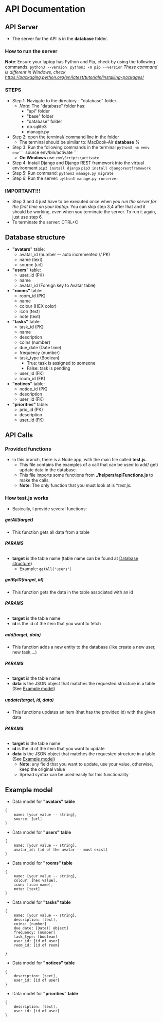 # API Documentation

## API Server
- The server for the API is in the **database** folder.
### How to run the server
**Note**: Ensure your laptop has Python and Pip, check by using the following commands:
```python3 --version ```
```python3 -m pip --version```
*These command is different in Windows, check https://packaging.python.org/en/latest/tutorials/installing-packages/*

### STEPS
- Step 1: Navigate to the directory - "database" folder.
    - *Note*: The "database" folder has:
        - "api" folder
        - "base" folder
        - "database" folder
        - db.sqlite3
        - manage.py 
- Step 2: open the terminal/ command line in the folder 
    - The terminal should be similar to:
        MacBook-Air **database** % 
- Step 3: Run the following commands in the terminal
```python3 -m venv env``
```source env/bin/activate ```
    - **On Windows** use ```env\Scripts\activate```
- Step 4: Install Django and Django REST framework into the virtual environment
```pip3 install django```
```pip3 install djangorestframework```
- Step 5: Run command:
```python3 manage.py migrate```
- Step 6: Run the server:
```python3 manage.py runserver```

### IMPORTANT!!!
- Step 3 and 4 just have to be executed once when *you run the server for the first time on your laptop*. You can skip step 3,4 after that and it should be working, even when you terminate the server. To run it again, just use step 6.
- To terminate the server: CTRL+C

## Database structure
- **"avatars"** table:
    - avatar_id (number -- auto incremented // PK)
    - name (text)
    - source (url)
- **"users"** table:
    - user_id (PK)
    - name
    - avatar_id (Foreign key to Avatar table)
- **"rooms"** table:
    - room_id (PK)
    - name
    - colour (HEX color)
    - icon (text)
    - note (text)
- **"tasks"** table:
    - task_id (PK)
    - name 
    - description
    - coins (number)
    - due_date (Date time)
    - frequency (number)
    - task_type (Boolean) 
        - True: task is assigned to someone
        - False: task is pending
    - user_id (FK)
    - room_id (FK)
- **"notices"** table:
    - notice_id (PK)
    - description 
    - user_id (FK)
- **"priorities"** table:
    - prio_id (PK)
    - description 
    - user_id (FK)    


## API Calls
### Provided functions
- In this branch, there is a Node app, with the main file called **test.js**.
    - This file contains the examples of a call that can be used to add/ get/ update data in the database.
    - This file imports some functions from **./helpers/apiFunctions.js** to make the calls.
    - **Note**: The only function that you must look at is  **test.js*. 

### How test.js works
- Basically, I provide several functions:
##### getAll(target)
- This function gets all data from a table
###### **PARAMS**
- **target** is the table name (table name can be found at [Database structure](#database-structure))
    - Example: ```getAll("users")```

##### getByID(target, id)
- This function gets the data in the table associated with an id
###### **PARAMS**
- **target** is the table name
- **id** is the id of the item that you want to fetch

##### add(target, data)
- This function adds a new entity to the database (like create a new user, new task,...)
###### **PARAMS**
- **target** is the table name
- **data** is the JSON object that matches the requested structure in a table (See [Example model](#example-model))

##### update(target, id, data)
- This functions updates an item (that has the provided id) with the given data 
###### **PARAMS**
- **target** is the table name
- **id** is the id of the item that you want to update
- **data** is the JSON object that matches the requested structure in a table (See [Example model](#example-model))
    - **Note**: any field that you want to update, use your value, otherwise, keep the original value
    - Spread syntax can be used easily for this functionality

## Example model
- Data model for **"avatars" table**
```
{
    name: [your value -- string],
    source: [url]
}
```
- Data model for **"users" table**
```
{
    name: [your value -- string],
    avatar_id: [id of the avatar -- must exist]
}
```
- Data model for **"rooms" table**
```
{
    name: [your value -- string],
    colour: [hex value],
    icon: [icon name],
    note: [text]
}
```
- Data model for **"tasks" table**
```
{
    name: [your value -- string],
    description: [text],
    coins: [number]
    due_date: [Date() object]
    frequency: [number]
    task_type: [boolean]
    user_id: [id of user]
    room_id: [id of room]

}
```
- Data model for **"notices" table**
```
{
    description: [text],
    user_id: [id of user]
}
```
- Data model for **"priorities" table**
```
{
    description: [text],
    user_id: [id of user]
}
```






    

